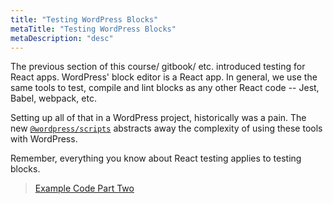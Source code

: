 ```yaml
---
title: "Testing WordPress Blocks"
metaTitle: "Testing WordPress Blocks"
metaDescription: "desc"
---
```


The previous section of this course/ gitbook/ etc. introduced testing for React apps. WordPress' block editor is a React app. In general, we use the same tools to test, compile and lint blocks as any other React code -- Jest, Babel, webpack, etc.

Setting up all of that in a WordPress project, historically was a pain. The new [`@wordpress/scripts`](https://developer.wordpress.org/block-editor/packages/packages-scripts/) abstracts away the complexity of using these tools with WordPress.

Remember, everything you know about React testing applies to testing blocks.

> [Example Code Part Two](https://github.com/Shelob9/testing-react-wordpress)
